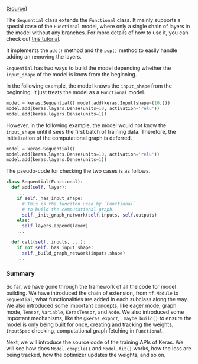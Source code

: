 ([Source](https://github.com/keras-team/keras/blob/v2.6.0/keras/engine/sequential.py#L41))

The `Sequential` class extends the `Functional` class. It mainly supports a
special case of the `Functional` model, where only a single chain of layers in
the model without any branches. For more details of how to use it, you can
check out [this tutorial](https://keras.io/guides/sequential_model/).

It implements the `add()` method and the `pop()` method to easily handle adding
an removing the layers.

`Sequential` has two ways to build the model depending whether the
`input_shape` of the model is know from the beginning.

In the following example, the model knows the `input_shape` from the beginning.
It just treats the model as a `Functional` model.

```py
model = keras.Sequential() model.add(keras.Input(shape=(10,)))
model.add(keras.layers.Dense(units=10, activation='relu'))
model.add(keras.layers.Dense(units=1))
```

However, in the following example, the model would not know the `input_shape`
until it sees the first batch of training data. Therefore, the initialization
of the computational graph is deferred.

```py
model = keras.Sequential()
model.add(keras.layers.Dense(units=10, activation='relu'))
model.add(keras.layers.Dense(units=1))
```

The pseudo-code for checking the two cases is as follows.

```py
class Sequential(Functional):
  def add(self, layer):
    ...
    if self._has_input_shape:
      # This is the funciton used by `Functional`
      # to build the computational graph.
      self._init_graph_network(self.inputs, self.outputs)
    else:
      self.layers.append(layer)
    ...

  def call(self, inputs, ...):
    if not self._has_input_shape:
      self._build_graph_network(inputs.shape)
    ...
```

### Summary

So far, we have gone through the framework of all the code for model building.
We have introduced the chain of extension, from `tf.Module` to `Sequential`,
what functionalities are added in each subclass along the way. We also
introduced some important concepts, like eager mode, graph mode, `Tensor`,
`Variable`, `KerasTensor`, and `Node`. We also introduced some important
mechanisms, like the `@keras_export`, `_maybe_build()` to ensure the model is only
being built for once, creating and tracking the weights, `InputSpec` checking,
computational graph fetching in `Functional`.

Next, we will introduce the source code of the training APIs of Keras. We will
see how does `Model.compile()` and `Model.fit()` works, how the loss are being
tracked, how the optimizer updates the weights, and so on.

